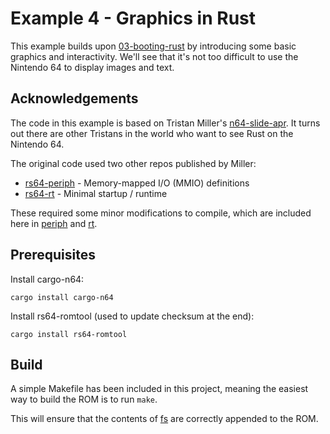 # Example 4 - Graphics in Rust

This example builds upon [03-booting-rust](../examples/03-booting-rust) by introducing some basic graphics and interactivity. We'll see that it's not too difficult to use the Nintendo 64 to display images and text.

## Acknowledgements

The code in this example is based on Tristan Miller's [n64-slide-apr](https://github.com/monocasa/n64-slides-apr). It turns out there are other Tristans in the world who want to see Rust on the Nintendo 64.

The original code used two other repos published by Miller:

* [rs64-periph](https://github.com/monocasa/rs64-periph) - Memory-mapped I/O (MMIO) definitions
* [rs64-rt](https://github.com/monocasa/rs64-rt) - Minimal startup / runtime

These required some minor modifications to compile, which are included here in [periph](./periph) and [rt](./rt).

## Prerequisites

Install cargo-n64:

```
cargo install cargo-n64
```

Install rs64-romtool (used to update checksum at the end):

```
cargo install rs64-romtool
```

## Build

A simple Makefile has been included in this project, meaning the easiest way to build the ROM is to run `make`.

This will ensure that the contents of [fs](./fs) are correctly appended to the ROM.
